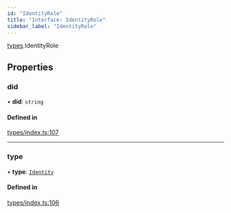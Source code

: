 ```yaml
---
id: "IdentityRole"
title: "Interface: IdentityRole"
sidebar_label: "IdentityRole"
---
```


[types](../../../modules/Types/Types.md).IdentityRole

## Properties

### did

• **did**: `string`

#### Defined in

[types/index.ts:107](https://github.com/PolymeshAssociation/polymesh-sdk/blob/31fdce23/src/types/index.ts#L107)

___

### type

• **type**: [`Identity`](../../../enums/Types/RoleType/RoleType.md#identity)

#### Defined in

[types/index.ts:106](https://github.com/PolymeshAssociation/polymesh-sdk/blob/31fdce23/src/types/index.ts#L106)
